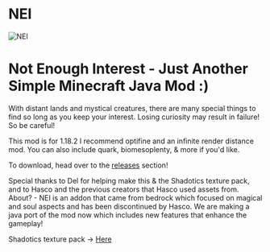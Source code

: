 # NEI
![NEI](https://user-images.githubusercontent.com/77860646/199231886-ba1cf4b9-bb88-4f52-9dc6-77aa8baa1f70.png)
# Not Enough Interest - Just Another Simple Minecraft Java Mod :)
With distant lands and mystical creatures, there are many special things to find so long as you keep your interest.
Losing curiosity may result in failure! So be careful!

This mod is for 1.18.2
I recommend optifine and an infinite render distance mod.
You can also include quark, biomesoplenty, & more if you'd like.

To download, head over to the [releases](https://github.com/AceSardonyx/NEI/releases) section!

Special thanks to Del for helping make this & the Shadotics texture pack, and to Hasco and the previous creators that Hasco used assets from.
About? - NEI is an addon that came from bedrock which focused on magical and soul aspects and has been discontinued by Hasco.
We are making a java port of the mod now which includes new features that enhance the gameplay!

Shadotics texture pack -> [Here](https://github.com/AceSardonyx/NEI)
